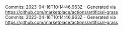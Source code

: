 Commits: 2023-04-16T10:14:46.963Z - Generated via https://github.com/marketplace/actions/artificial-grass
<br>
Commits: 2023-04-16T10:14:46.963Z - Generated via https://github.com/marketplace/actions/artificial-grass
<br>

